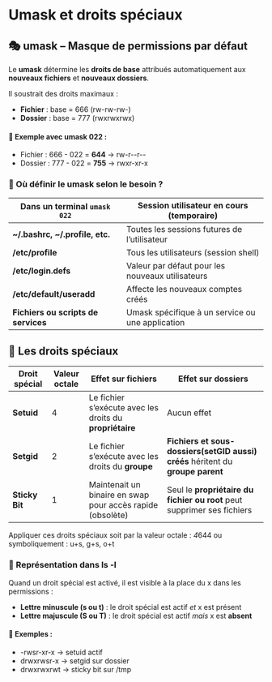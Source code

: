 # Umask et droits spéciaux

## **🎭 umask – Masque de permissions par défaut**

Le **umask** détermine les **droits de base** attribués automatiquement aux **nouveaux fichiers** et **nouveaux dossiers**.

Il soustrait des droits maximaux : 
- **Fichier** : base = 666 (rw-rw-rw-)
- **Dossier** : base = 777 (rwxrwxrwx)

#### 📌 Exemple avec umask 022 : 
- Fichier : 666 - 022 = **644** → rw-r--r--
- Dossier : 777 - 022 = **755** → rwxr-xr-x



### **🔧 Où définir le umask selon le besoin ?**

| **Dans un terminal** `umask 022` | Session utilisateur en cours (temporaire) |
|----|----|
| **~/.bashrc, ~/.profile, etc.** | Toutes les sessions futures de l’utilisateur |
| **/etc/profile** | Tous les utilisateurs (session shell) |
| **/etc/login.defs** | Valeur par défaut pour les nouveaux utilisateurs |
| **/etc/default/useradd** | Affecte les nouveaux comptes créés |
| **Fichiers ou scripts de services** | Umask spécifique à un service ou une application |

## **🧨 Les droits spéciaux**

| **Droit spécial** | **Valeur octale** | **Effet sur fichiers** | **Effet sur dossiers** |
|----|----|----|----|
| **Setuid** | 4 | Le fichier s’exécute avec les droits du **propriétaire** | Aucun effet |
| **Setgid** | 2 | Le fichier s’exécute avec les droits du **groupe** | **Fichiers et sous-dossiers(setGID aussi) créés** héritent du **groupe parent** |
| **Sticky Bit** | 1 | Maintenait un binaire en swap pour accès rapide (obsolète) | Seul le **propriétaire du fichier ou root** peut supprimer ses fichiers |

Appliquer ces droits spéciaux soit par la valeur octale : *4*644 ou symboliquement : u+s, g+s, o+t



### **🔎 Représentation dans ls -l**

Quand un droit spécial est activé, il est visible à la place du x dans les permissions :

- **Lettre minuscule (s ou t)** : le droit spécial est actif *et* x est présent
- **Lettre majuscule (S ou T)** : le droit spécial est actif *mais* x est **absent**

#### 📌 Exemples :

- -rwsr-xr-x → setuid actif
- drwxrwsr-x → setgid sur dossier
- drwxrwxrwt → sticky bit sur /tmp


